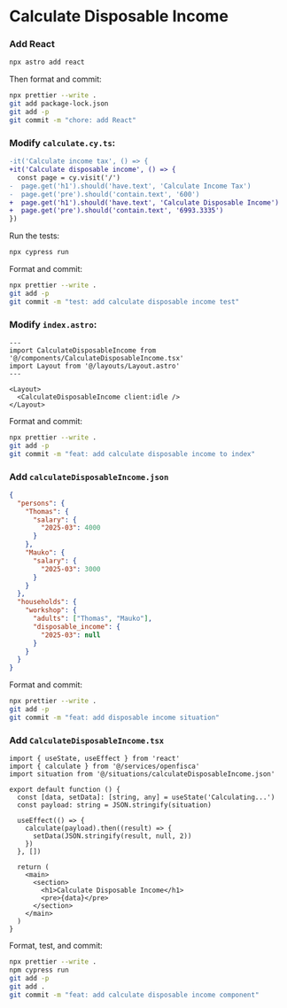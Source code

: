 # Calculate Disposable Income

### Add React

```sh
npx astro add react
```

Then format and commit:

```sh
npx prettier --write .
git add package-lock.json
git add -p
git commit -m "chore: add React"
```

### Modify `calculate.cy.ts`:

```diff
-it('Calculate income tax', () => {
+it('Calculate disposable income', () => {
  const page = cy.visit('/')
-  page.get('h1').should('have.text', 'Calculate Income Tax')
-  page.get('pre').should('contain.text', '600')
+  page.get('h1').should('have.text', 'Calculate Disposable Income')
+  page.get('pre').should('contain.text', '6993.3335')
})
```

Run the tests:

```sh
npx cypress run
```

Format and commit:

```sh
npx prettier --write .
git add -p
git commit -m "test: add calculate disposable income test"
```

### Modify `index.astro`:

```astro
---
import CalculateDisposableIncome from '@/components/CalculateDisposableIncome.tsx'
import Layout from '@/layouts/Layout.astro'
---

<Layout>
  <CalculateDisposableIncome client:idle />
</Layout>
```

Format and commit:

```sh
npx prettier --write .
git add -p
git commit -m "feat: add calculate disposable income to index"
```

### Add `calculateDisposableIncome.json`

```json
{
  "persons": {
    "Thomas": {
      "salary": {
        "2025-03": 4000
      }
    },
    "Mauko": {
      "salary": {
        "2025-03": 3000
      }
    }
  },
  "households": {
    "workshop": {
      "adults": ["Thomas", "Mauko"],
      "disposable_income": {
        "2025-03": null
      }
    }
  }
}
```

Format and commit:

```sh
npx prettier --write .
git add -p
git commit -m "feat: add disposable income situation"
```

### Add `CalculateDisposableIncome.tsx`

```tsx
import { useState, useEffect } from 'react'
import { calculate } from '@/services/openfisca'
import situation from '@/situations/calculateDisposableIncome.json'

export default function () {
  const [data, setData]: [string, any] = useState('Calculating...')
  const payload: string = JSON.stringify(situation)

  useEffect(() => {
    calculate(payload).then((result) => {
      setData(JSON.stringify(result, null, 2))
    })
  }, [])

  return (
    <main>
      <section>
        <h1>Calculate Disposable Income</h1>
        <pre>{data}</pre>
      </section>
    </main>
  )
}
```

Format, test, and commit:

```sh
npx prettier --write .
npm cypress run
git add -p
git add .
git commit -m "feat: add calculate disposable income component"
```
